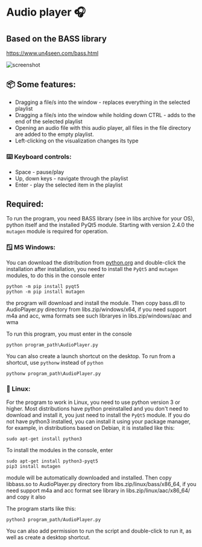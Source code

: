 # Audio player 🎧
## Based on the BASS library
https://www.un4seen.com/bass.html

![screenshot](https://gitlab.com/GennadiyVick/audioplayer/raw/master/image.png)
## 📦 Some features:
- Dragging a file/s into the window - replaces everything in the selected playlist
- Dragging a file/s into the window while holding down CTRL - adds to the end of the selected playlist
- Opening an audio file with this audio player, all files in the file directory are added to the empty playlist.
- Left-clicking on the visualization changes its type
### ⌨️ Keyboard controls:
- Space - pause/play
- Up, down keys - navigate through the playlist
- Enter - play the selected item in the playlist
## Required:
To run the program, you need BASS library (see in libs archive for your OS), python itself and the installed PyQt5 module.
Starting with version 2.4.0 the `mutagen` module is required for operation.

### 🪟 MS Windows:
You can download the distribution from [python.org](https://www.python.org/downloads/) and double-click the installation
after installation, you need to install the `PyQt5` and `mutagen` modules, to do this in the console enter 
```console
python -m pip install pyqt5
python -m pip install mutagen
```
the program will download and install the module.
Then copy bass.dll to AudioPlayer.py directory from libs.zip/windows/x64, if you need support m4a and acc, wma formats see such libraryes in libs.zip/windows/aac and wma

To run this program, you must enter in the console
```console
python program_path\AudioPlayer.py
```
You can also create a launch shortcut on the desktop.
To run from a shortcut, use `pythonw` instead of `python`
```console
pythonw program_path\AudioPlayer.py
```

### 🐧 Linux:
For the program to work in Linux, you need to use python version 3 or higher.
Most distributions have python preinstalled and you don't need to download and install it, 
you just need to install the `PyQt5` module.
If you do not have python3 installed, you can install it using your package manager, 
for example, in distributions based on Debian, it is installed like this:
```console
sudo apt-get install python3
```
To install the modules in the console, enter
```console
sudo apt-get install python3-pyqt5
pip3 install mutagen
```
module will be automatically downloaded and installed.
Then copy libbass.so to AudioPlayer.py directory from libs.zip/linux/bass/x86_64, if you need support m4a and acc format see library in libs.zip/linux/aac/x86_64/ and copy it also

The program starts like this:
```console
python3 program_path/AudioPlayer.py
```
You can also add permission to run the script and double-click to run it, as well as create a desktop shortcut.

